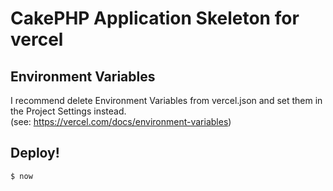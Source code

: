 # CakePHP Application Skeleton for vercel

## Environment Variables

I recommend delete Environment Variables from vercel.json and set them in the Project Settings instead. \
(see: https://vercel.com/docs/environment-variables)


## Deploy!

```
$ now
```
